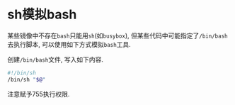 # sh模拟bash

某些镜像中不存在`bash`只能用`sh`(如`busybox`), 但某些代码中可能指定了`/bin/bash`去执行脚本, 可以使用如下方式模拟`bash`工具.

创建`/bin/bash`文件, 写入如下内容.

```bash
#!/bin/sh
/bin/sh "$@"
```

注意赋予755执行权限.
